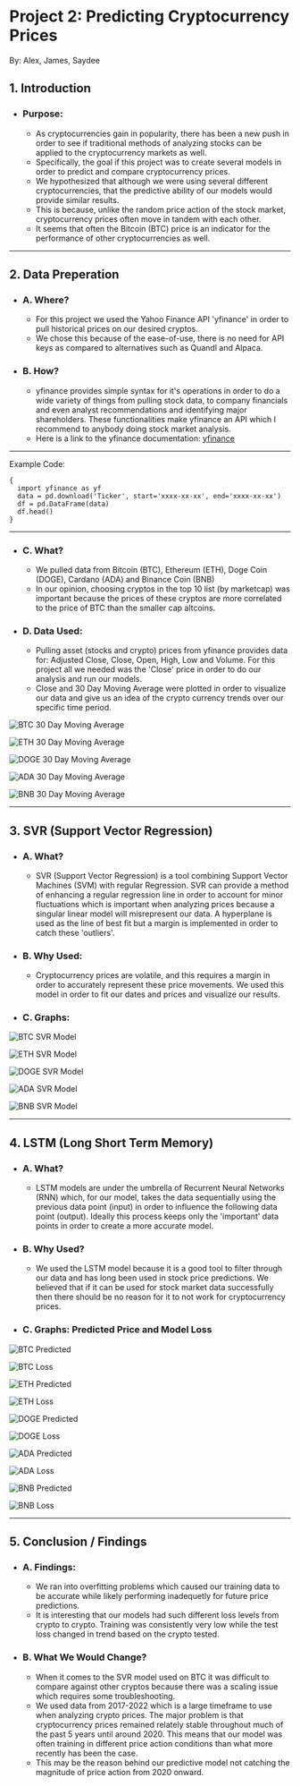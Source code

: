 #  Project 2: Predicting Cryptocurrency Prices
By: Alex, James, Saydee
## 1. Introduction



- ### Purpose:

    * As cryptocurrencies gain in popularity, there has been a new push in order to see if traditional methods of analyzing stocks can be applied to the cryptocurrency markets as well. 
    * Specifically, the goal if this project was to create several models in order to predict and compare cryptocurrency prices. 
    * We hypothesized that although we were using several different cryptocurrencies, that the predictive ability of our models would provide similar results. 
    * This is because, unlike the random price action of the stock market, cryptocurrency prices often move in tandem with each other.
    * It seems that often the Bitcoin (BTC) price is an indicator for the performance of other cryptocurrencies as well.  

---

## 2. Data Preperation  

 - ### A. Where?

    * For this project we used the Yahoo Finance API 'yfinance' in order to pull historical prices on our desired cryptos. 
    * We chose this because of the ease-of-use, there is no need for API keys as compared to alternatives such as Quandl and Alpaca. 

 - ### B. How?

    * yfinance provides simple syntax for it's operations in order to do a wide variety of things from pulling stock data, to company financials and even analyst recommendations and identifying major shareholders. These functionalities make yfinance an API which I recommend to anybody doing stock market analysis.  
    * Here is a link to the yfinance documentation: 
    [yfinance](https://pypi.org/project/yfinance/)
---
 Example Code: 
```
{
  import yfinance as yf
  data = pd.download('Ticker', start='xxxx-xx-xx', end='xxxx-xx-xx')
  df = pd.DataFrame(data)
  df.head()
}
```

---
 - ### C. What?

    * We pulled data from Bitcoin (BTC), Ethereum (ETH), Doge Coin (DOGE), Cardano (ADA) and Binance Coin (BNB)
    * In our opinion, choosing cryptos in the top 10 list (by marketcap) was important because the prices of these cryptos are more correlated to the price of BTC than the smaller cap altcoins. 

 - ### D. Data Used: 

    * Pulling asset (stocks and crypto) prices from yfinance provides data for: Adjusted Close, Close, Open, High, Low and Volume. For this project all we needed was the 'Close' price in order to do our analysis and run our models. 
    * Close and 30 Day Moving Average were plotted in order to visualize our data and give us an idea of the crypto currency trends over our specific time period. 

![BTC 30 Day Moving Average](Charts/BTC_MA.png)


![ETH 30 Day Moving Average](Charts/ETH_MA.png)


![DOGE 30 Day Moving Average](Charts/DOGE_MA.png)



![ADA 30 Day Moving Average](Charts/ADA_MA.png)



![BNB 30 Day Moving Average](Charts/BNB_MA.png)

---

## 3. SVR (Support Vector Regression) 

- ### A. What?

    * SVR (Support Vector Regression) is a tool combining Support Vector Machines (SVM) with regular Regression. SVR can provide a method of enhancing a regular regression line in order to account for minor fluctuations which is important when analyzing prices because a singular linear model will misrepresent our data. A hyperplane is used as the line of best fit but a margin is implemented in order to catch these 'outliers'. 

- ### B. Why Used:

    * Cryptocurrency prices are volatile, and this requires a margin in order to accurately represent these price movements. We used this model in order to fit our dates and prices and visualize our results.  

- ### C. Graphs: 

![BTC SVR Model](Charts/BTC_SVR.png)

![ETH SVR Model](Charts/ETH_SVR.png)

![DOGE SVR Model](Charts/DOGE_SVR.png)

![ADA SVR Model](Charts/ADA_SVR.png)

![BNB SVR Model](Charts/BNB_SVR.png)

---

## 4. LSTM (Long Short Term Memory)

- ### A. What?

    * LSTM models are under the umbrella of Recurrent Neural Networks (RNN) which, for our model, takes the data sequentially using the previous data point (input) in order to influence the following data point (output). Ideally this process keeps only the 'important' data points in order to create a more accurate model.  

- ### B. Why Used?

    * We used the LSTM model because it is a good tool to filter through our data and has long been used in stock price predictions. We believed that if it can be used for stock market data successfully then there should be no reason for it to not work for cryptocurrency prices. 

- ### C. Graphs: Predicted Price and Model Loss

![BTC Predicted](Charts/BTC_Predicted.png)

![BTC Loss](Charts/BTC_Loss.png)

![ETH Predicted](Charts/ETH_Predicted.png)

![ETH Loss](Charts/ETH_Loss.png)

![DOGE Predicted](Charts/DOGE_Predicted.png)

![DOGE Loss](Charts/DOGE_Loss.png)

![ADA Predicted](Charts/ADA_Predicted.png)

![ADA Loss](Charts/ADA_Loss.png)

![BNB Predicted](Charts/BNB_Predicted.png)

![BNB Loss](Charts/BNB_Loss.png)

---

## 5. Conclusion / Findings

- ### A. Findings:

    * We ran into overfitting problems which caused our training data to be accurate while likely performing inadequetly for future price predictions. 
    * It is interesting that our models had such different loss levels from crypto to crypto. Training was consistently very low while the test loss changed in trend based on the crypto tested.  

- ### B. What We Would Change?

    * When it comes to the SVR model used on BTC it was difficult to compare against other cryptos because there was a scaling issue which requires some troubleshooting. 
    * We used data from 2017-2022 which is a large timeframe to use when analyzing crypto prices. The major problem is that cryptocurrency prices remained relately stable throughout much of the past 5 years until around 2020. This means that our model was often training in different price action conditions than what more recently has been the case. 
    * This may be the reason behind our predictive model not catching the magnitude of price action from 2020 onward. 








